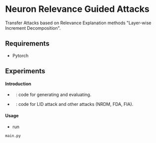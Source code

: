 # Neuron Relevance Guided Attacks
Transfer Attacks based on Relevance Explanation methods "Layer-wise Increment Decomposition".

## Requirements

- Pytorch

## Experiments

#### Introduction

- ` ` : code for generating and evaluating.

- ` ` : code for LID attack and other attacks (NRDM, FDA, FIA).


####  Usage

- run 

```
main.py
```


